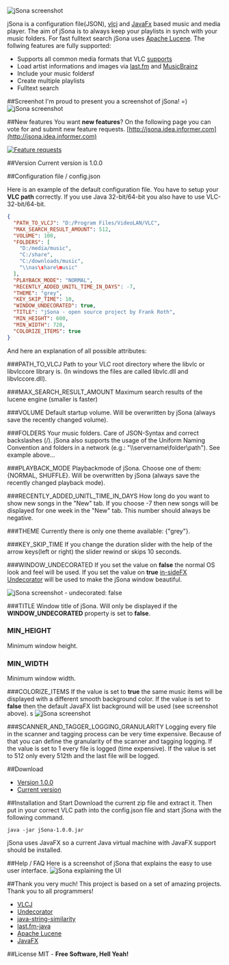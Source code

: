 ![jSona screenshot](https://dl.dropboxusercontent.com/u/3669658/github/jSona/logo.png "jSona logo")

jSona is a configuration file(JSON), [vlcj](https://github.com/caprica/vlcj) and [JavaFx](http://www.oracle.com/technetwork/java/javafx/overview/index.html) based music and media player. The aim of jSona is to always keep your playlists in synch with your music folders. For fast fulltext search jSona uses [Apache Lucene](http://lucene.apache.org/core/). The follwing features are fully supported:

  - Supports all common media formats that VLC [supports](https://wiki.videolan.org/VLC_Features_Formats/)
  - Load artist informations and images via [last.fm](http://www.lastfm.de/api) and [MusicBrainz](http://musicbrainz.org/)
  - Include your music foldersf
  - Create multiple playlists
  - Fulltext search

##Screenhot
I'm proud to present you a screenshot of jSona! =)
![jSona screenshot](https://dl.dropboxusercontent.com/u/3669658/github/jSona/jsona_ui_2.png "You Got Rick Rolled!")

##New features
You want **new features**? On the following page you can vote for and submit new feature requests.
[http://jsona.idea.informer.com](http://jsona.idea.informer.com)

[![Feature requests](http://rssimg.com/signature.png?url=http%3A%2F%2Fjsona.idea.informer.com%2Fproj%2Frss&style=transparent-post)](http://jsona.idea.informer.com)

##Version
Current version is 1.0.0 

##Configuration file / config.json

Here is an example of the default configuration file. You have to setup your **VLC path** correctly. If you use Java 32-bit/64-bit you also have to use VLC-32-bit/64-bit.
```json
{
  "PATH_TO_VLCJ": "D:/Program Files/VideoLAN/VLC",
  "MAX_SEARCH_RESULT_AMOUNT": 512,
  "VOLUME": 100,
  "FOLDERS": [
    "D:/media/music",
    "C:/share",
    "C:/downloads/music",
    "\\nas\share\music"
  ],
  "PLAYBACK_MODE": "NORMAL",
  "RECENTLY_ADDED_UNITL_TIME_IN_DAYS": -7,
  "THEME": "grey",
  "KEY_SKIP_TIME": 10,
  "WINDOW_UNDECORATED": true,
  "TITLE": "jSona - open source project by Frank Roth",
  "MIN_HEIGHT": 600,
  "MIN_WIDTH": 720,
  "COLORIZE_ITEMS": true
}
```

And here an explanation of all possible attributes:

###PATH_TO_VLCJ
Path to your VLC root directory where the libvlc or libvlccore library is. (In windows the files are called libvlc.dll and libvlccore.dll).

###MAX_SEARCH_RESULT_AMOUNT
Maximum search results of the lucene engine (smaller is faster)

###VOLUME
Default startup volume. Will be overwritten by jSona (always save the recently changed volume).

###FOLDERS
Your music folders. Care of JSON-Syntax and correct backslashes (/). jSona also supports the usage of the Uniform Naming Convention and folders in a network (e.g.: "\\\\servername\folder\path"). See example above... 

###PLAYBACK_MODE
Playbackmode of jSona. Choose one of them: {NORMAL, SHUFFLE}. Will be overwritten by jSona (always save the recently changed playback mode).

###RECENTLY_ADDED_UNITL_TIME_IN_DAYS
How long do you want to show new songs in the "New" tab. If you choose -7 then new songs will be displayed for one week in the "New" tab. This number should always be negative.

###THEME
Currently there is only one theme available: {"grey"}.

###KEY_SKIP_TIME
If you change the duration slider with the help of the arrow keys(left or right) the slider rewind or skips 10 seconds.

###WINDOW_UNDECORATED
If you set the value on **false** the normal OS look and feel will be used. If you set the value on **true** [in-sideFX Undecorator](https://github.com/in-sideFX/Undecorator) will be used to make the jSona window beautiful.

![jSona screenshot - undecorated: false](https://dl.dropboxusercontent.com/u/3669658/github/jSona/jsona_undecorated_2.png "undecorated: false")

###TITLE
Window title of jSona. Will only be displayed if the **WINDOW_UNDECORATED** property is set to **false**.

### MIN_HEIGHT
Minimum window height.

### MIN_WIDTH
Minimum window width.

###COLORIZE_ITEMS
If the value is set to **true** the same music items will be displayed with a different smooth background color. If the value is set to **false** then the default JavaFX list background will be used (see screenshot above).
s
![jSona screenshot](https://dl.dropboxusercontent.com/u/3669658/github/jSona/jsona_colorized_items.png "You Got Rick Rolled!")

###SCANNER_AND_TAGGER_LOGGING_GRANULARITY
Logging every file in the scanner and tagging process can be very time expensive. Because of that you can define the granularity of the scanner and tagging logging. If the value is set to 1 every file is logged (time expensive). If the value is set to 512 only every 512th and the last file will be logged.      

##Download
* [Version 1.0.0](https://dl.dropboxusercontent.com/u/3669658/github/jSona/binary/jSona-1.0.0.zip)
* [Current version](https://dl.dropboxusercontent.com/u/3669658/github/jSona/binary/jSona-1.0.0.zip)

##Installation and Start
Download the current zip file and extract it. Then put in your correct VLC path into the config.json file and start jSona with the following command.
```
java -jar jSona-1.0.0.jar
```
jSona uses JavaFX so a current Java virtual machine with JavaFX support should be installed.

##Help / FAQ
Here is a screenshot of jSona that explains the easy to use user interface.
![jSona explaining the UI](https://dl.dropboxusercontent.com/u/3669658/github/jSona/jsona_explaining_the_ui.png)

##Thank you very much!
This project is based on a set of amazing projects. Thank you to all programmers!
* [VLCJ](https://github.com/caprica/vlcj)
* [Undecorator](https://github.com/in-sideFX/Undecorator)
* [java-string-similarity](https://github.com/rrice/java-string-similarity)
* [last.fm-java](https://code.google.com/p/lastfm-java/)
* [Apache Lucene](http://lucene.apache.org/core/)
* [JavaFX](http://www.oracle.com/technetwork/java/javafx/overview/index.html)

##License
MIT - **Free Software, Hell Yeah!**

    

